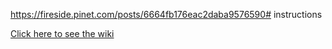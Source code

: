https://fireside.pinet.com/posts/6664fb176eac2daba9576590# instructions

[Click here to see the wiki](https://github.com/pi-node/instructions/wiki)
